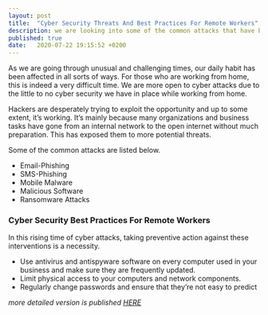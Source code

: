 ```yaml
---
layout: post
title:  "Cyber Security Threats And Best Practices For Remote Workers"
description: we are looking into some of the common attacks that have been on the rise in cyberspace due to the COVID-19 pandemic
published: true
date:   2020-07-22 19:15:52 +0200
---
```

As we are going through unusual and challenging times, our daily habit has been affected in all sorts of ways. For those who are working from home, this is indeed a very difficult time. We are more open to cyber attacks due to the little to no cyber security we have in place while working from home.

Hackers are desperately trying to exploit the opportunity and up to some extent, it’s working. It’s mainly because many organizations and business tasks have gone from an internal network to the open internet without much preparation. This has exposed them to more potential threats.

Some of the common attacks are listed below.

* Email-Phishing
* SMS-Phishing
* Mobile Malware
* Malicious Software
* Ransomware Attacks

### Cyber Security Best Practices For Remote Workers

In this rising time of cyber attacks, taking preventive action against these interventions is a necessity.

* Use antivirus and antispyware software on every computer used in your business and make sure they are frequently updated.
* Limit physical access to your computers and network components.
* Regularly change passwords and ensure that they’re not easy to predict


*more detailed version is published [HERE](https://beaglesecurity.com/blogs/2020/04/13/Cyber-Security-Threats-and-Best-Practices-for-Remote-Workers.html)*